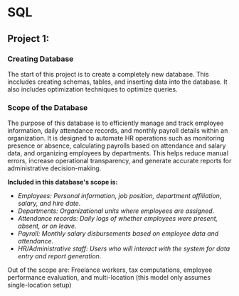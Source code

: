 # SQL
## Project 1:
  ### Creating Database
  The start of this project is to create a completely new database. This inccludes creating schemas, tables, and inserting data into the database. It also includes optimization techniques to optimize queries.



  ### Scope of the Database
 The purpose of this database is to efficiently manage and track employee information, daily attendance records, and monthly payroll details within an organization. It is designed to automate HR operations such as monitoring presence or absence, calculating payrolls based on attendance and salary data, and organizing employees by departments. This helps reduce manual errors, increase operational transparency, and generate accurate reports for administrative decision-making.
   
**Included in this database's scope is:**
* _Employees: Personal information, job position, department affiliation, salary, and hire date_.
* _Departments: Organizational units where employees are assigned_.
* _Attendance records: Daily logs of whether employees were present, absent, or on leave_.
* _Payroll: Monthly salary disbursements based on employee data and attendance_.
* _HR/Administrative staff: Users who will interact with the system for data entry and report generation_.

Out of the scope are: Freelance workers, tax computations, employee performance evaluation, and multi-location (this model only assumes single-location setup)
